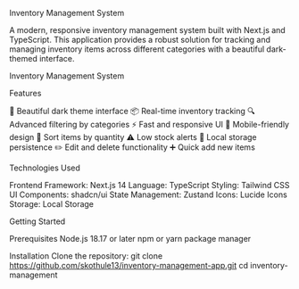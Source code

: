 Inventory Management System

A modern, responsive inventory management system built with Next.js and TypeScript. This application provides a robust solution for tracking and managing inventory items across different categories with a beautiful dark-themed interface.

Inventory Management System

Features

🌙 Beautiful dark theme interface
📦 Real-time inventory tracking
🔍 Advanced filtering by categories
⚡ Fast and responsive UI
📱 Mobile-friendly design
🔄 Sort items by quantity
⚠️ Low stock alerts
💾 Local storage persistence
✏️ Edit and delete functionality
➕ Quick add new items


Technologies Used

Frontend Framework: Next.js 14
Language: TypeScript
Styling: Tailwind CSS
UI Components: shadcn/ui
State Management: Zustand
Icons: Lucide Icons
Storage: Local Storage


Getting Started

Prerequisites
Node.js 18.17 or later
npm or yarn package manager


Installation
Clone the repository:
git clone https://github.com/skothule13/inventory-management-app.git
cd inventory-management

